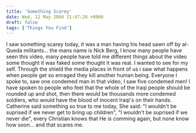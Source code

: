 ```yaml
---
title: 'Something Scarey'
date: Wed, 12 May 2004 21:47:28 +0000
draft: false
tags: ['Things You Find']
---
```


I saw something scarey today, it was a man having his head sawn off by al-Queda militants... the mans name is Nick Berg, I know many people have seen this video, many people have told me different things about the video some thought it was faked some thought it was real. I wanted to see for my self. Through the shield the media places in front of us i saw what happens when people get so enraged they kill another human being. Everyone I spoke to, saw one condemed man in that video, I saw five condemed men! I have spoken to people who feel that the whole of the Iraqi people should be rounded up and shot, then there would be thousands more condemed soldiers, who would have the blood of inocent Iraqi's on their hands. Catherine said something so true to me today, She said: "I wouldn't be suprised if we never get to bring up children", "I wouldn't be suprised if we never die", every Christian knows that He is comming again, but none know how soon... and that scares me.